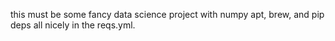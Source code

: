 this must be some fancy data science project with numpy apt, brew, and pip deps all nicely in the reqs.yml.
